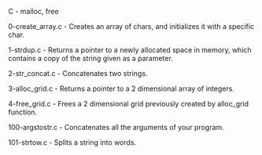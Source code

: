 C - malloc, free

0-create_array.c - Creates an array of chars, and initializes it with a specific char.

1-strdup.c - Returns a pointer to a newly allocated space in memory, which contains a copy of the string given as a parameter.

2-str_concat.c - Concatenates two strings.

3-alloc_grid.c - Returns a pointer to a 2 dimensional array of integers.

4-free_grid.c - Frees a 2 dimensional grid previously created by alloc_grid function.

100-argstostr.c - Concatenates all the arguments of your program.

101-strtow.c - Splits a string into words.

